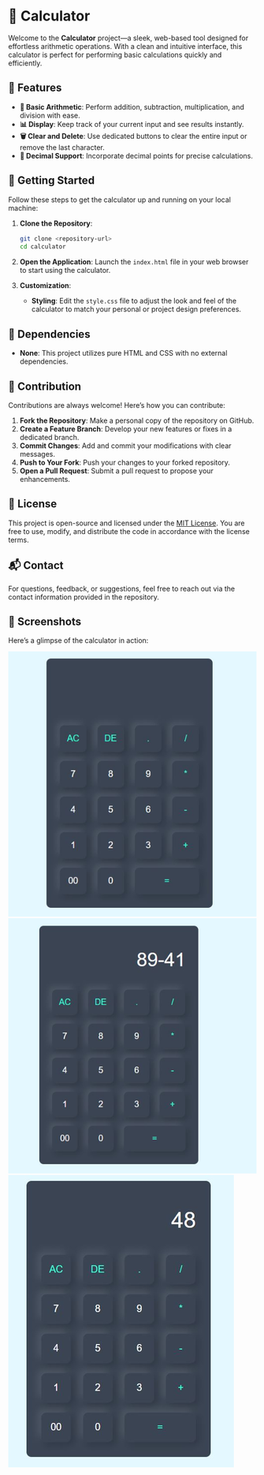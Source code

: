 # 🧮 Calculator

Welcome to the **Calculator** project—a sleek, web-based tool designed for effortless arithmetic operations. With a clean and intuitive interface, this calculator is perfect for performing basic calculations quickly and efficiently.

## 🌟 Features

- **🔢 Basic Arithmetic**: Perform addition, subtraction, multiplication, and division with ease.
- **📊 Display**: Keep track of your current input and see results instantly.
- **🗑️ Clear and Delete**: Use dedicated buttons to clear the entire input or remove the last character.
- **🔸 Decimal Support**: Incorporate decimal points for precise calculations.

## 🚀 Getting Started

Follow these steps to get the calculator up and running on your local machine:

1. **Clone the Repository**:

   ```bash
   git clone <repository-url>
   cd calculator
   ```

2. **Open the Application**:
   Launch the `index.html` file in your web browser to start using the calculator.

3. **Customization**:
   - **Styling**: Edit the `style.css` file to adjust the look and feel of the calculator to match your personal or project design preferences.

## 🔧 Dependencies

- **None**: This project utilizes pure HTML and CSS with no external dependencies.

## 🤝 Contribution

Contributions are always welcome! Here’s how you can contribute:

1. **Fork the Repository**: Make a personal copy of the repository on GitHub.
2. **Create a Feature Branch**: Develop your new features or fixes in a dedicated branch.
3. **Commit Changes**: Add and commit your modifications with clear messages.
4. **Push to Your Fork**: Push your changes to your forked repository.
5. **Open a Pull Request**: Submit a pull request to propose your enhancements.

## 📜 License

This project is open-source and licensed under the [MIT License](LICENSE). You are free to use, modify, and distribute the code in accordance with the license terms.

## 📬 Contact

For questions, feedback, or suggestions, feel free to reach out via the contact information provided in the repository.

## 📸 Screenshots

Here’s a glimpse of the calculator in action:

![Calculator Interface](https://github.com/shamshubham/Calculator/blob/master/screenShots/Capture.JPG)
![Calculator View 1](https://github.com/shamshubham/Calculator/blob/master/screenShots/Capture1.JPG)
![Calculator View 2](https://github.com/shamshubham/Calculator/blob/master/screenShots/Capture2.JPG)

